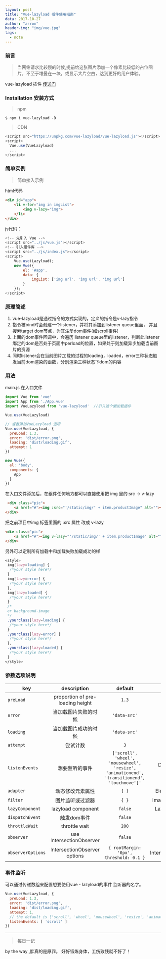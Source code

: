 ```yaml
---
layout: post
title: "Vue-lazyload 插件使用指南"
data: 2017-10-27
author: "arron"
header-img: "img/vue.jpg"
tags: 
  - note
---
```


###   前言

> 当网络请求比较慢的时候,提前给这张图片添加一个像素比较低的占位图片，不至于堆叠在一块，或显示大片空白，达到更好的用户体验。

vue-lazyload 插件 [传送门]('https://www.npmjs.com/package/vue-lazyload')

###  Installation 安装方式

> npm

``` node
$ npm i vue-lazyload -D
```

> CDN

``` js
<script src="https://unpkg.com/vue-lazyload/vue-lazyload.js"></script>
<script>
  Vue.use(VueLazyload)
  ...
</script>
```
###   简单实例

> 简单接入示例

html代码
``` html 
<div id="app">
    <li v-for="img in imgList">
        <img v-lazy="img">
    </li>
</div>
```
js代码：
``` js
<!-- 先引入 Vue -->
<script src="../js/vue.js"></script>
<!-- 引入组件库 -->
<script src="../js/index.js"></script>
<script>
    Vue.use(Lazyload);
    new Vue({
        el: '#app',
        data: {
            imgList: ['img url', 'img url', 'img url']
        }
    });
</script>
```
###   原理简述

1. vue-lazyload是通过指令的方式实现的，定义的指令是v-lazy指令
2. 指令被bind时会创建一个listener，并将其添加到listener queue里面， 并且搜索target dom节点，为其注册dom事件(如scroll事件)
3. 上面的dom事件回调中，会遍历 listener queue里的listener，判断此listener绑定的dom是否处于页面中perload的位置，如果处于则加载异步加载当前图片的资源
4. 同时listener会在当前图片加载的过程的loading，loaded，error三种状态触发当前dom渲染的函数，分别渲染三种状态下dom的内容

###   用法

main.js 在入口文件
``` js
import Vue from 'vue'
import App from './App.vue'
import VueLazyload from 'vue-lazyload'  //引入这个懒加载插件

Vue.use(VueLazyload)

// 或者添加VueLazyload 选项
Vue.use(VueLazyload, {
  preLoad: 1.3,
  error: 'dist/error.png',
  loading: 'dist/loading.gif',
  attempt: 1
})

new Vue({
  el: 'body',
  components: {
    App
  }
})
```
在入口文件添加后，在组件任何地方都可以直接使用把 img 里的:src -> v-lazy
``` html
 <div class="pic">
    <a href="#"><img :src="'/static/img/' + item.productImage" alt=""></a>
</div>
```
把之前项目中img 标签里面的 :src 属性 改成 v-lazy
``` html
<div class="pic">
    <a href="#"><img v-lazy="'/static/img/' + item.productImage" alt=""></a>
</div>
```

另外可以定制所有加载中和加载失败加载成功的样
``` css
<style>
 img[lazy=loading] {
  /*your style here*/
 }
 img[lazy=error] {
  /*your style here*/
 },
 img[lazy=loaded] {
  /*your style here*/
 }
 /*
 or background-image
 */
 .yourclass[lazy=loading] {
  /*your style here*/
 }
 .yourclass[lazy=error] {
  /*your style here*/
 },
 .yourclass[lazy=loaded] {
  /*your style here*/
 }
</style>
```

###   参数选项说明

| key | description | default | options |
| --- | :---: | :---: | :---: |
| `preLoad` | proportion of pre-loading height | `1.3` | `Number` |
| `error` | 当加载图片失败的时候 | `'data-src'` | `String` |
| `loading` | 当加载图片成功的时候 | `'data-src'` | `String` |
| `attempt` | 尝试计数 | `3` | `Number` |
| `listenEvents` | 想要监听的事件 | `['scroll', 'wheel', 'mousewheel', 'resize', 'animationend', 'transitionend', 'touchmove']'` | Desired Listen Events |
| `adapter` | 动态修改元素属性 | `{ }` | Element Adapter |
| `filter` | 图片监听或过滤器 | `{ }` | Image listener filter |
| `lazyComponent` | lazyload component | `false` | Lazy Component |
| `dispatchEvent` | 触发dom事件 | `false` | `Boolean` |
| `throttleWait` | throttle wait | `200` | `Number` |
| `observer` | use IntersectionObserver | `false` | `Boolean` |
| `observerOptions` | 	IntersectionObserver options | `{ rootMargin: '0px', threshold: 0.1 }` | IntersectionObserver |


###   事件监听

可以通过传递数组来配置想要使用vue - lazyload的事件
监听器的名字。
``` js
Vue.use(VueLazyload, {
  preLoad: 1.3,
  error: 'dist/error.png',
  loading: 'dist/loading.gif',
  attempt: 1,
  // the default is ['scroll', 'wheel', 'mousewheel', 'resize', 'animationend', 'transitionend']
  listenEvents: [ 'scroll' ]
})
```

---
> 每日一记

by the way ,胖真的是原罪。 好好锻炼身体，工伤致残就不好了！









